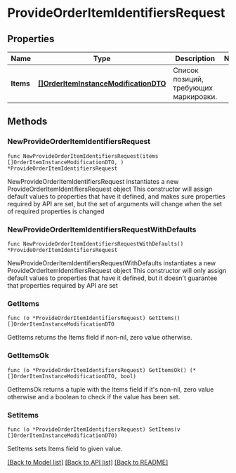 # ProvideOrderItemIdentifiersRequest

## Properties

Name | Type | Description | Notes
------------ | ------------- | ------------- | -------------
**Items** | [**[]OrderItemInstanceModificationDTO**](OrderItemInstanceModificationDTO.md) | Список позиций, требующих маркировки.  | 

## Methods

### NewProvideOrderItemIdentifiersRequest

`func NewProvideOrderItemIdentifiersRequest(items []OrderItemInstanceModificationDTO, ) *ProvideOrderItemIdentifiersRequest`

NewProvideOrderItemIdentifiersRequest instantiates a new ProvideOrderItemIdentifiersRequest object
This constructor will assign default values to properties that have it defined,
and makes sure properties required by API are set, but the set of arguments
will change when the set of required properties is changed

### NewProvideOrderItemIdentifiersRequestWithDefaults

`func NewProvideOrderItemIdentifiersRequestWithDefaults() *ProvideOrderItemIdentifiersRequest`

NewProvideOrderItemIdentifiersRequestWithDefaults instantiates a new ProvideOrderItemIdentifiersRequest object
This constructor will only assign default values to properties that have it defined,
but it doesn't guarantee that properties required by API are set

### GetItems

`func (o *ProvideOrderItemIdentifiersRequest) GetItems() []OrderItemInstanceModificationDTO`

GetItems returns the Items field if non-nil, zero value otherwise.

### GetItemsOk

`func (o *ProvideOrderItemIdentifiersRequest) GetItemsOk() (*[]OrderItemInstanceModificationDTO, bool)`

GetItemsOk returns a tuple with the Items field if it's non-nil, zero value otherwise
and a boolean to check if the value has been set.

### SetItems

`func (o *ProvideOrderItemIdentifiersRequest) SetItems(v []OrderItemInstanceModificationDTO)`

SetItems sets Items field to given value.



[[Back to Model list]](../README.md#documentation-for-models) [[Back to API list]](../README.md#documentation-for-api-endpoints) [[Back to README]](../README.md)


